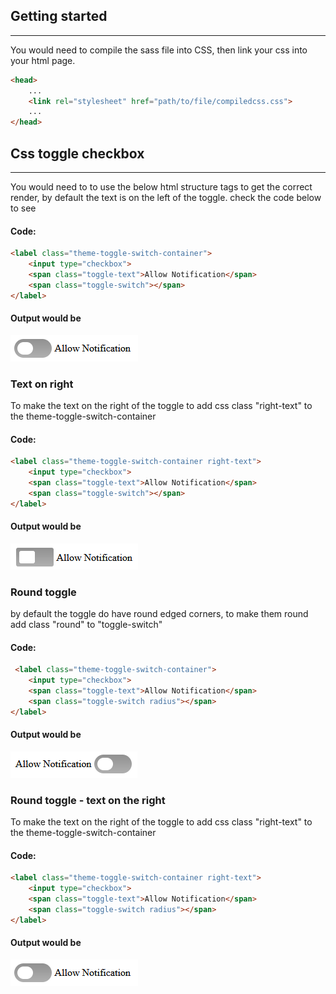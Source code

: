 ## Getting started
-------------------
You would need to compile the sass file into CSS, then link your css into your html page.
```html
<head>
    ...
    <link rel="stylesheet" href="path/to/file/compiledcss.css">
    ...
</head>
```



## Css toggle checkbox
-------------------
You would need to to use the below html structure tags to get the correct render, by default the text is on the left of the toggle. check the code below to see


#### Code:
```html
<label class="theme-toggle-switch-container">
    <input type="checkbox">
    <span class="toggle-text">Allow Notification</span>
    <span class="toggle-switch"></span>
</label>
```

#### Output would be
![togglec](https://github.com/stealthsnake/npmPackage/blob/master/images/round_left.png?raw=true)

###  Text on right
To make the text on the right of the toggle to add css class "right-text" to the theme-toggle-switch-container

#### Code:
```html
<label class="theme-toggle-switch-container right-text">
    <input type="checkbox">
    <span class="toggle-text">Allow Notification</span>
    <span class="toggle-switch"></span>
</label>
```

####  Output would be
![toggle right](https://github.com/stealthsnake/npmPackage/blob/master/images/toggle_right.png?raw=true)
### Round toggle

by default the toggle do have round edged corners, to make them round add class "round" to "toggle-switch"

#### Code:

```html
 <label class="theme-toggle-switch-container">
    <input type="checkbox">
    <span class="toggle-text">Allow Notification</span>
    <span class="toggle-switch radius"></span>
</label>
```

####  Output would be
![round right](https://github.com/stealthsnake/npmPackage/blob/master/images/round_right.png?raw=true)
### Round toggle - text on the right

To make the text on the right of the toggle to add css class "right-text" to the theme-toggle-switch-container

#### Code:

```html
<label class="theme-toggle-switch-container right-text">
    <input type="checkbox">
    <span class="toggle-text">Allow Notification</span>
    <span class="toggle-switch radius"></span>
</label>
```

####  Output would be
![round left](https://github.com/stealthsnake/npmPackage/blob/master/images/round_left.png?raw=true)
